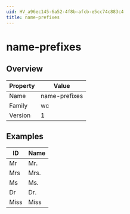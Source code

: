 ```yaml
---
uid: HV_a96ec145-6a52-4f8b-afcb-e5cc74c883c4
title: name-prefixes
---
```


# name-prefixes

## Overview

Property|Value
---|--- 
Name|name-prefixes 
Family|wc 
Version|1

## Examples

ID|Name
---|--- 
Mr|Mr. 
Mrs|Mrs. 
Ms|Ms. 
Dr|Dr. 
Miss|Miss